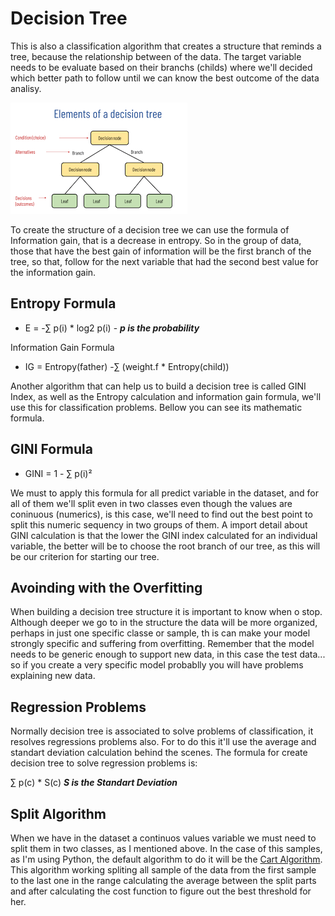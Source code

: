 # Decision Tree

This is also a classification algorithm that creates a structure that reminds a tree, because the relationship between of the data. The target variable needs to be evaluate based on their branchs (childs) where we'll decided which better path to follow until we can know the best outcome of the data analisy.

![Decision Tree](img.png)

To create the structure of a decision tree we can use the formula of Information gain, that is a decrease in entropy. So in the group of data, those that have the best gain of information will be the first branch of the tree, so that, follow for the next variable that had the second best value for the information gain.

## Entropy Formula
- E = -∑ p(i) * log2 p(i) - ***p is the probability***

Information Gain Formula
- IG = Entropy(father) -∑ (weight.f * Entropy(child))

Another algorithm that can help us to build a decision tree is called GINI Index, as well as the Entropy calculation and information gain formula, we'll use this for classification problems. Bellow you can see its mathematic formula.

## GINI Formula
- GINI = 1 - ∑ p(i)²

We must to apply this formula for all predict variable in the dataset, and for all of them we'll split even in two classes even though the values are coninuous (numerics), is this case, we'll need to find out the best point to split this numeric sequency in two groups of them.
A import detail about GINI calculation is that the lower the GINI index calculated for an individual variable, the better will be to choose the root branch of our tree, as this will be our criterion for starting our tree.

## Avoinding with the Overfitting
When building a decision tree structure it is important to know when o stop. Although deeper we go to in the structure the data will be more organized, perhaps in just one specific classe or sample, th
is can make your model strongly specific and suffering from overfitting. Remember that the model needs to be generic enough to support new data, in this case the test data... so if you create a very specific model probablly you will have problems explaining new data.

## Regression Problems
Normally decision tree is associated to solve problems of classification, it resolves regressions problems also. For to do this it'll use the average and standart deviation calculation behind the scenes.
The formula for create decision tree to solve regression problems is:

∑ p(c) * S(c) ***S is the Standart Deviation***

## Split Algorithm
When we have in the dataset a continuos values variable we must need to split them in two classes, as I mentioned above. In the case of this samples, as I'm using Python, the default algorithm to do it will be the [Cart Algorithm](https://www.geeksforgeeks.org/cart-classification-and-regression-tree-in-machine-learning/). This algorithm working spliting all sample of the data from the first sample to the last one in the range calculating the average between the split parts and after calculating the cost function to figure out the best threshold for her.